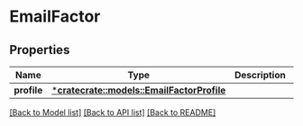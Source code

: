 # EmailFactor

## Properties
Name | Type | Description | Notes
------------ | ------------- | ------------- | -------------
**profile** | [***cratecrate::models::EmailFactorProfile**](EmailFactorProfile.md) |  | [optional] 

[[Back to Model list]](../README.md#documentation-for-models) [[Back to API list]](../README.md#documentation-for-api-endpoints) [[Back to README]](../README.md)


